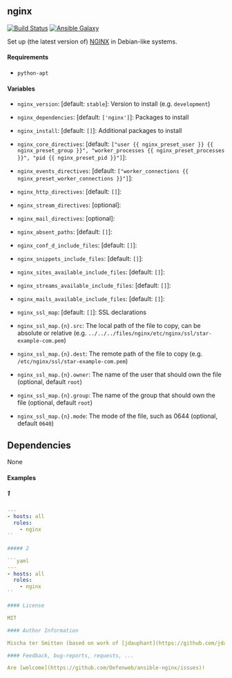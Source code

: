 ## nginx

[![Build Status](https://travis-ci.org/Oefenweb/ansible-nginx.svg?branch=master)](https://travis-ci.org/Oefenweb/ansible-nginx) [![Ansible Galaxy](http://img.shields.io/badge/ansible--galaxy-nginx-blue.svg)](https://galaxy.ansible.com/Oefenweb/nginx)

Set up (the latest version of) [NGINX](http://nginx.org/) in Debian-like systems.

#### Requirements

* `python-apt`

#### Variables

* `nginx_version`: [default: `stable`]: Version to install (e.g. `development`)

* `nginx_dependencies`: [default: `['nginx']`]: Packages to install
* `nginx_install`: [default: `[]`]: Additional packages to install

* `nginx_core_directives`: [default: `["user {{ nginx_preset_user }} {{ nginx_preset_group }}", "worker_processes {{ nginx_preset_processes }}", "pid {{ nginx_preset_pid }}"]`]: 
* `nginx_events_directives`: [default: `["worker_connections {{ nginx_preset_worker_connections }}"]`]: 
* `nginx_http_directives`: [default: `[]`]: 
* `nginx_stream_directives`: [optional]: 
* `nginx_mail_directives`: [optional]: 

* `nginx_absent_paths`: [default: `[]`]: 

* `nginx_conf_d_include_files`: [default: `[]`]: 
* `nginx_snippets_include_files`: [default: `[]`]: 
* `nginx_sites_available_include_files`: [default: `[]`]: 
* `nginx_streams_available_include_files`: [default: `[]`]: 
* `nginx_mails_available_include_files`: [default: `[]`]: 

* `nginx_ssl_map`: [default: `[]`]: SSL declarations
* `nginx_ssl_map.{n}.src`: The local path of the file to copy, can be absolute or relative (e.g. `../../../files/nginx/etc/nginx/ssl/star-example-com.pem`)
* `nginx_ssl_map.{n}.dest`: The remote path of the file to copy (e.g. `/etc/nginx/ssl/star-example-com.pem`)
* `nginx_ssl_map.{n}.owner`: The name of the user that should own the file (optional, default `root`)
* `nginx_ssl_map.{n}.group`: The name of the group that should own the file (optional, default `root`)
* `nginx_ssl_map.{n}.mode`: The mode of the file, such as 0644 (optional, default `0640`)

## Dependencies

None

#### Examples

##### 1

```yaml
---
- hosts: all
  roles:
    - nginx
``

##### 2

```yaml
---
- hosts: all
  roles:
    - nginx
``

#### License

MIT

#### Author Information

Mischa ter Smitten (based on work of [jdauphant](https://github.com/jdauphant) and [geerlingguy](https://github.com/geerlingguy))

#### Feedback, bug-reports, requests, ...

Are [welcome](https://github.com/Oefenweb/ansible-nginx/issues)!
